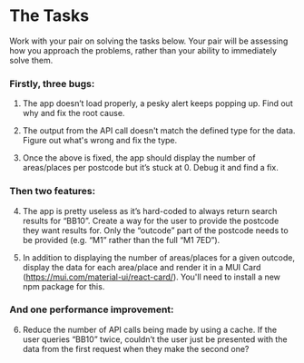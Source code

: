# The Tasks

Work with your pair on solving the tasks below. Your pair will be assessing how you approach the problems, rather than your ability to immediately solve them.

### Firstly, three bugs:

1. The app doesn’t load properly, a pesky alert keeps popping up. Find out why and fix the root cause.

2. The output from the API call doesn't match the defined type for the data. Figure out what's wrong and fix the type.

3. Once the above is fixed, the app should display the number of areas/places per postcode but it’s stuck at 0. Debug it and find a fix.

### Then two features:

4. The app is pretty useless as it’s hard-coded to always return search results for “BB10”. Create a way for the user to provide the postcode they want results for. Only the “outcode” part of the postcode needs to be provided (e.g. “M1” rather than the full “M1 7ED”).

5. In addition to displaying the number of areas/places for a given outcode, display the data for each area/place and render it in a MUI Card (https://mui.com/material-ui/react-card/). You'll need to install a new npm package for this.

### And one performance improvement:

6. Reduce the number of API calls being made by using a cache. If the user queries “BB10” twice, couldn’t the user just be presented with the data from the first request when they make the second one?

